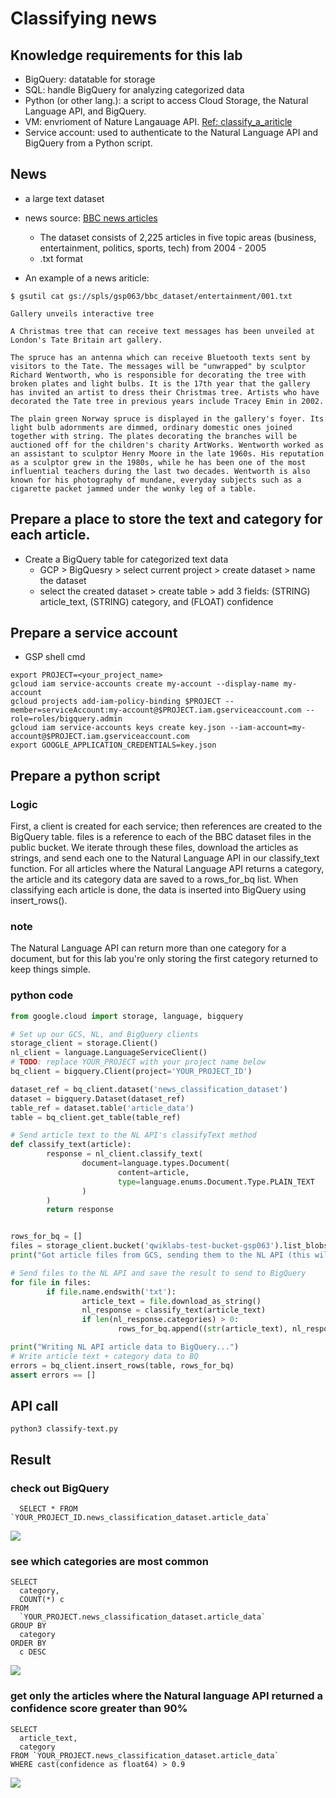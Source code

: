 # Classifying news

## Knowledge requirements for this lab
* BigQuery: datatable for storage
* SQL: handle BigQuery for analyzing categorized data
* Python (or other lang.): a script to access Cloud Storage, the Natural Language API, and BigQuery.
* VM: envrioment of Nature Langauage API. [Ref: classify_a_ariticle](../classify_a_ariticle)
* Service account: used to authenticate to the Natural Language API and BigQuery from a Python script.

## News
* a large text dataset  
* news source: [BBC news articles](http://mlg.ucd.ie/datasets/bbc.html)
    * The dataset consists of 2,225 articles in five topic areas (business, entertainment, politics, sports, tech) from 2004 - 2005
    * .txt format
    
* An example of a news ariticle:
```
$ gsutil cat gs://spls/gsp063/bbc_dataset/entertainment/001.txt

Gallery unveils interactive tree

A Christmas tree that can receive text messages has been unveiled at London's Tate Britain art gallery.

The spruce has an antenna which can receive Bluetooth texts sent by visitors to the Tate. The messages will be "unwrapped" by sculptor Richard Wentworth, who is responsible for decorating the tree with broken plates and light bulbs. It is the 17th year that the gallery has invited an artist to dress their Christmas tree. Artists who have decorated the Tate tree in previous years include Tracey Emin in 2002.

The plain green Norway spruce is displayed in the gallery's foyer. Its light bulb adornments are dimmed, ordinary domestic ones joined together with string. The plates decorating the branches will be auctioned off for the children's charity ArtWorks. Wentworth worked as an assistant to sculptor Henry Moore in the late 1960s. His reputation as a sculptor grew in the 1980s, while he has been one of the most influential teachers during the last two decades. Wentworth is also known for his photography of mundane, everyday subjects such as a cigarette packet jammed under the wonky leg of a table.
```

## Prepare a place to store the text and category for each article.
* Create a BigQuery table for categorized text data
  * GCP > BigQuesry > select current project > create dataset > name the dataset
  * select the created dataset > create table > add 3 fields: (STRING) article_text, (STRING) category, and (FLOAT) confidence
  
## Prepare a service account
* GSP shell cmd
```
export PROJECT=<your_project_name>
gcloud iam service-accounts create my-account --display-name my-account
gcloud projects add-iam-policy-binding $PROJECT --member=serviceAccount:my-account@$PROJECT.iam.gserviceaccount.com --role=roles/bigquery.admin
gcloud iam service-accounts keys create key.json --iam-account=my-account@$PROJECT.iam.gserviceaccount.com
export GOOGLE_APPLICATION_CREDENTIALS=key.json
```

## Prepare a python script
### Logic
First, a client is created for each service; then references are created to the BigQuery table. files is a reference to each of the BBC dataset files in the public bucket. We iterate through these files, download the articles as strings, and send each one to the Natural Language API in our classify_text function. For all articles where the Natural Language API returns a category, the article and its category data are saved to a rows_for_bq list. When classifying each article is done, the data is inserted into BigQuery using insert_rows().

### note
The Natural Language API can return more than one category for a document, but for this lab you're only storing the first category returned to keep things simple.

### python code
```python
from google.cloud import storage, language, bigquery

# Set up our GCS, NL, and BigQuery clients
storage_client = storage.Client()
nl_client = language.LanguageServiceClient()
# TODO: replace YOUR_PROJECT with your project name below
bq_client = bigquery.Client(project='YOUR_PROJECT_ID')

dataset_ref = bq_client.dataset('news_classification_dataset')
dataset = bigquery.Dataset(dataset_ref)
table_ref = dataset.table('article_data')
table = bq_client.get_table(table_ref)

# Send article text to the NL API's classifyText method
def classify_text(article):
        response = nl_client.classify_text(
                document=language.types.Document(
                        content=article,
                        type=language.enums.Document.Type.PLAIN_TEXT
                )
        )
        return response


rows_for_bq = []
files = storage_client.bucket('qwiklabs-test-bucket-gsp063').list_blobs()
print("Got article files from GCS, sending them to the NL API (this will take ~2 minutes)...")

# Send files to the NL API and save the result to send to BigQuery
for file in files:
        if file.name.endswith('txt'):
                article_text = file.download_as_string()
                nl_response = classify_text(article_text)
                if len(nl_response.categories) > 0:
                        rows_for_bq.append((str(article_text), nl_response.categories[0].name, nl_response.categories[0].confidence))

print("Writing NL API article data to BigQuery...")
# Write article text + category data to BQ
errors = bq_client.insert_rows(table, rows_for_bq)
assert errors == []
```

## API call
```python3 classify-text.py```

## Result
### check out BigQuery
  ``` 
    SELECT * FROM `YOUR_PROJECT_ID.news_classification_dataset.article_data` 
  ```
  ![](https://i.imgur.com/hslKRdr.png)
 
### see which categories are most common
  ```
  SELECT
    category,
    COUNT(*) c
  FROM
    `YOUR_PROJECT.news_classification_dataset.article_data`
  GROUP BY
    category
  ORDER BY
    c DESC
  ```
  ![](https://i.imgur.com/vE79Dno.png)


### get only the articles where the Natural language API returned a confidence score greater than 90%
  ```
  SELECT
    article_text,
    category
  FROM `YOUR_PROJECT.news_classification_dataset.article_data`
  WHERE cast(confidence as float64) > 0.9
  ```
  ![](https://i.imgur.com/fJYeL6j.png)
